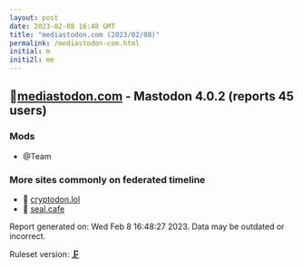 ```yaml
---
layout: post
date: 2023-02-08 16:48 GMT
title: "mediastodon.com (2023/02/08)"
permalink: /mediastodon-com.html
initial: m
initi2l: me
---
```


## 🐘[mediastodon.com](https://mediastodon.com) - Mastodon 4.0.2 (reports 45 users)

### Mods
 * @Team

### More sites commonly on federated timeline

* 🐘 [cryptodon.lol](/cryptodon-lol.html)
* 🐘 [seal.cafe](/seal-cafe.html)

Report generated on: Wed Feb  8 16:48:27 2023. Data may be outdated or incorrect.

Ruleset version: [🗜](/version-clamp)
